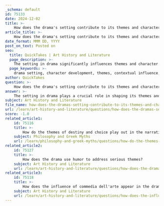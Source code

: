 ```yaml
---
_schema: default
id: 75133
date: 2024-12-02
title: >-
    How does the drama's setting contribute to its themes and character development?
article_title: >-
    How does the drama's setting contribute to its themes and character development?
date_format: MMM DD, YYYY
post_on_text: Posted on
seo:
  title: QuickTakes | Art History and Literature
  page_description: >-
    The setting in drama significantly influences themes and character development, providing context, emotional depth, and facilitating narrative progression. It shapes characters' experiences and interactions, enhancing the overall storytelling.
  page_keywords: >-
    drama setting, character development, themes, contextual influence, emotional resonance, narrative, character interactions, theme exploration, conflict development, storytelling
author: QuickTakes
question: >-
    How does the drama's setting contribute to its themes and character development?
answer: >-
    The setting in drama plays a crucial role in shaping its themes and character development. It serves not only as a backdrop for the action but also as a pivotal force that influences the characters' experiences, motivations, and interactions. Here are several ways in which the setting contributes to these aspects:\n\n1. **Contextual Influence**: The setting provides context that can illuminate a character’s dilemmas and ambitions. For instance, a character living in a dystopian world may exhibit behaviors and dialogue reflective of their harsh environment, highlighting their struggle for survival. This contextual backdrop can deepen the audience's understanding of the character's motivations and choices.\n\n2. **Emotional Resonance**: The atmosphere created by the setting can evoke specific emotions in both characters and the audience. A cramped, oppressive environment, such as in *A Raisin in the Sun*, can amplify the characters' struggles and aspirations, making their emotional journeys more relatable and impactful.\n\n3. **Character Development**: The setting intricately weaves itself into the narrative, shaping character interactions and growth. Characters often respond to their environments in ways that reveal their personalities and conflicts. For example, a character's familiarity with their hometown may influence their behavior and decisions, showcasing how past experiences shape their current identity.\n\n4. **Theme Exploration**: The setting can also enhance the exploration of central themes. For instance, a romantic drama set in a picturesque small town may emphasize themes of love and community, while a story set in a bustling urban landscape might focus on isolation and ambition. The physical environment can thus reflect and reinforce the underlying messages of the drama.\n\n5. **Conflict and Plot Development**: The setting can create conditions for major plot developments and conflicts. It can influence characters' decisions and interactions, leading to pivotal moments in the narrative. For example, a character's choice to leave a familiar setting for an unknown one can symbolize a quest for personal growth or freedom.\n\nIn summary, the setting in drama is not merely a passive backdrop; it actively shapes the narrative by influencing character development, enhancing emotional depth, and exploring complex themes. This interplay between setting and character enriches the storytelling experience, allowing audiences to engage more deeply with the characters' journeys and the overarching messages of the drama.
subject: Art History and Literature
file_name: how-does-the-dramas-setting-contribute-to-its-themes-and-character-development.md
url: /learn/art-history-and-literature/questions/how-does-the-dramas-setting-contribute-to-its-themes-and-character-development
score: -1.0
related_article1:
    id: 75116
    title: >-
        How do the themes of destiny and choice play out in the narrative?
    subject: Philosophy and Greek Myths
    url: /learn/philosophy-and-greek-myths/questions/how-do-the-themes-of-destiny-and-choice-play-out-in-the-narrative
related_article2:
    id: 75127
    title: >-
        How does the drama use humor to address serious themes?
    subject: Art History and Literature
    url: /learn/art-history-and-literature/questions/how-does-the-drama-use-humor-to-address-serious-themes
related_article3:
    id: 75118
    title: >-
        How does the influence of commedia dell'arte appear in the drama's style and structure?
    subject: Art History and Literature
    url: /learn/art-history-and-literature/questions/how-does-the-influence-of-commedia-dellarte-appear-in-the-dramas-style-and-structure
---
```


&nbsp;